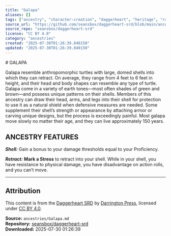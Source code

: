 ```yaml
---
title: "Galapa"
aliases: []
tags: ["ancestry", "character-creation", "daggerheart", "heritage", "racial-traits", "reference", "srd", "ttrpg"]
source_url: "https://github.com/seansbox/daggerheart-srd/blob/main/ancestries/Galapa.md"
source_repo: "seansbox/daggerheart-srd"
license: "CC BY 4.0"
category: "ancestries"
created: "2025-07-30T01:26:39.840150"
updated: "2025-07-30T01:26:39.840150"
---
```


﻿# GALAPA

Galapa resemble anthropomorphic turtles with large, domed shells into which they can retract. On average, they range from 4 feet to 6 feet in height, and their head and body shapes can resemble any type of turtle. Galapa come in a variety of earth tones—most often shades of green and brown—and possess unique patterns on their shells. Members of this ancestry can draw their head, arms, and legs into their shell for protection to use it as a natural shield when defensive measures are needed. Some supplement their shell’s strength or appearance by attaching armor or carving unique designs, but the process is exceedingly painful. Most galapa move slowly no matter their age, and they can live approximately 150 years.

## ANCESTRY FEATURES

***Shell:*** Gain a bonus to your damage thresholds equal to your Proficiency.

***Retract:*** **Mark a Stress** to retract into your shell. While in your shell, you have resistance to physical damage, you have disadvantage on action rolls, and you can’t move.

---

## Attribution

This content is from the [Daggerheart SRD](https://github.com/seansbox/daggerheart-srd/blob/main/ancestries/Galapa.md) by [Darrington Press](https://darringtonpress.com/), licensed under [CC BY 4.0](https://creativecommons.org/licenses/by/4.0/).

**Source:** `ancestries/Galapa.md`  
**Repository:** [seansbox/daggerheart-srd](https://github.com/seansbox/daggerheart-srd)  
**Downloaded:** 2025-07-30 01:26:39


